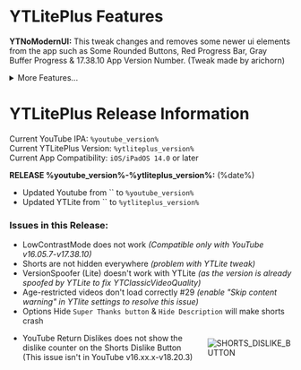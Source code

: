 # YTLitePlus Features

**YTNoModernUI:** This tweak changes and removes some newer ui elements from the app such as Some Rounded Buttons, Red Progress Bar, Gray Buffer Progress & 17.38.10 App Version Number. (Tweak made by arichorn)

<details>
<summary>More Features...</summary>

**LowContrastMode:** This tweak helps remove the new contrasty looking UI that was first introduced way back in 2020 August/September. (Tweak made by arichorn)

**YTNoHeatwaves:** Turns off the Heatwaves Feature in the video player. `(YTLitePlus/VideoPlayerOverlayControls)`

**YTNoUpgradeDialog:** Disables the Upgrade Dialog so you won’t be prompted to update the app.

**YouMute:** Mute/unmute videos in YouTube directly.

**iPadLayout:** Gives iPhone users the ability to use the iPad’s Interface and the ability to use some of the YouTube features that are not on iPhone.

**iPhoneLayout:** Gives iPad users the ability to use Community Posts, to create Shorts and the ability to use the buggy iPhone layout. but using it in split view mode fixes the UI.

**HideSponsorBlockButton:** Hide the SponsorBlock Button shown on the Nav Bar. Added by Dayanch96

**AppSettingsOverlayOptions:** this allows you to remove sections in the app such as `Account`, `Autoplay`, `Try new features`, `Video quality preferences`, `Notifications`, `Manage all history` `Your data in YouTube`, `Privacy`, `Live chat` & much more!

**HideShadowOverlayButtons:** want to remove shadow overlay on the buttons used in the video player? Then toggle this to remove the Shadow Overlay on the buttons Previous, Next, Rewind, Forward.

</details>

# YTLitePlus Release Information

Current YouTube IPA: `%youtube_version%`  
Current YTLitePlus Version: `%ytliteplus_version%`  
Current App Compatibility: `iOS/iPadOS 14.0` or later

**RELEASE %youtube_version%-%ytliteplus_version%:** (%date%)

- Updated Youtube from `` to `%youtube_version%`
- Updated YTLite from `` to `%ytliteplus_version%` 
### Issues in this Release:
- LowContrastMode does not work *(Compatible only with YouTube v16.05.7-v17.38.10)*
- Shorts are not hidden everywhere *(problem with YTLite tweak)*
- VersionSpoofer (Lite) doesn't work with YTLite *(as the version is already spoofed by YTLite to fix YTClassicVideoQuality)*
- Age-restricted videos don't load correctly #29 *(enable "Skip content warning" in YTlite settings to resolve this issue)*
- Options Hide `Super Thanks button` & `Hide Description` will make shorts crash
- <div style="display: flex; align-items: center;">
  <p>YouTube Return Dislikes does not show the dislike counter on the Shorts Dislike Button (This issue isn't in YouTube v16.xx.x-v18.20.3)</p>
  <img src="https://github.com/Balackburn/YTLitePlus/assets/78001398/57745283-308d-43fc-bc23-d2cb712558ff" alt="SHORTS_DISLIKE_BUTTON" style="margin-left: 10px; max-width: 150px;">
</div>

